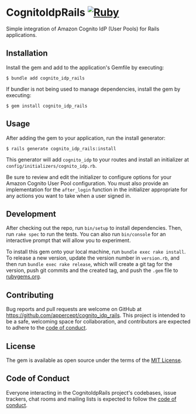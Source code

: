 # CognitoIdpRails [![Ruby](https://github.com/appercept/cognito_idp_rails/actions/workflows/main.yml/badge.svg)](https://github.com/appercept/cognito_idp_rails/actions/workflows/main.yml)

Simple integration of Amazon Cognito IdP (User Pools) for Rails applications.

## Installation

Install the gem and add to the application's Gemfile by executing:

    $ bundle add cognito_idp_rails

If bundler is not being used to manage dependencies, install the gem by executing:

    $ gem install cognito_idp_rails

## Usage

After adding the gem to your application, run the install generator:

    $ rails generate cognito_idp_rails:install

This generator will add `cognito_idp` to your routes and install an initializer at `config/initializers/cognito_idp.rb`.

Be sure to review and edit the initializer to configure options for your Amazon Cognito User Pool configuration. You
must also provide an implementation for the `after_login` function in the initializer appropriate for any actions you
want to take when a user signed in.

## Development

After checking out the repo, run `bin/setup` to install dependencies. Then, run `rake spec` to run the tests. You can also run `bin/console` for an interactive prompt that will allow you to experiment.

To install this gem onto your local machine, run `bundle exec rake install`. To release a new version, update the version number in `version.rb`, and then run `bundle exec rake release`, which will create a git tag for the version, push git commits and the created tag, and push the `.gem` file to [rubygems.org](https://rubygems.org).

## Contributing

Bug reports and pull requests are welcome on GitHub at https://github.com/appercept/cognito_idp_rails. This project is intended to be a safe, welcoming space for collaboration, and contributors are expected to adhere to the [code of conduct](https://github.com/appercept/cognito_idp_rails/blob/main/CODE_OF_CONDUCT.md).

## License

The gem is available as open source under the terms of the [MIT License](https://opensource.org/licenses/MIT).

## Code of Conduct

Everyone interacting in the CognitoIdpRails project's codebases, issue trackers, chat rooms and mailing lists is expected to follow the [code of conduct](https://github.com/appercept/cognito_idp_rails/blob/main/CODE_OF_CONDUCT.md).
